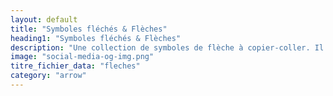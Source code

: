 ```yaml
---
layout: default
title: "Symboles fléchés & Flèches"
heading1: "Symboles fléchés & Flèches"
description: "Une collection de symboles de flèche à copier-coller. Il suffit de cliquer sur une flèche pour la copier dans le presse-papiers."
image: "social-media-og-img.png"
titre_fichier_data: "fleches"
category: "arrow"
---
```

